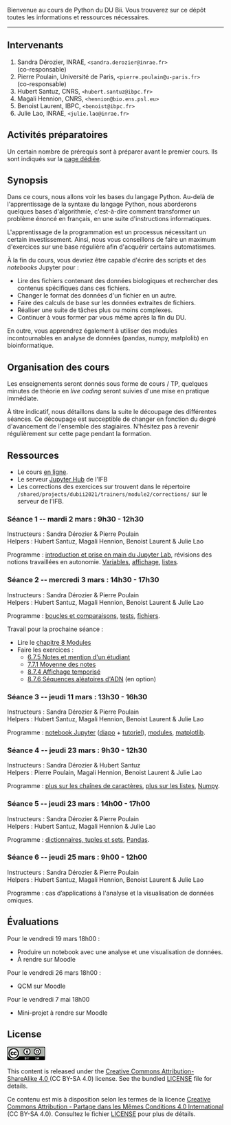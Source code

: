 Bienvenue au cours de Python du DU Bii. Vous trouverez sur ce dépôt toutes les informations et ressources nécessaires.

---
## Intervenants

1. Sandra Dérozier, INRAE, `<sandra.derozier@inrae.fr>`  
    (co-responsable)
2. Pierre Poulain, Université de Paris, `<pierre.poulain@u-paris.fr>`  
    (co-responsable)
3. Hubert Santuz, CNRS, `<hubert.santuz@ibpc.fr>`
4. Magali Hennion, CNRS, `<hennion@bio.ens.psl.eu>`
5. Benoist Laurent, IBPC, `<benoist@ibpc.fr>`
6. Julie Lao, INRAE, `<julie.lao@inrae.fr>` 


## Activités préparatoires

Un certain nombre de prérequis sont à préparer avant le premier cours. Ils sont indiqués sur la [page dédiée](https://du-bii.github.io/accueil/activites_preparatoires/).

## Synopsis

Dans ce cours, nous allons voir les bases du langage Python. Au-delà de l'apprentissage de la syntaxe du langage Python, nous aborderons quelques bases d'algorithmie, c'est-à-dire comment transformer un problème énoncé en français, en une suite d'instructions informatiques.

L'apprentissage de la programmation est un processus nécessitant un certain investissement. Ainsi, nous vous conseillons de faire un maximum d'exercices sur une base régulière afin d'acquérir certains automatismes. 

À la fin du cours, vous devriez être capable d'écrire des scripts et des *notebooks* Jupyter pour :

- Lire des fichiers contenant des données biologiques et rechercher des contenus spécifiques dans ces fichiers.
- Changer le format des données d'un fichier en un autre.
- Faire des calculs de base sur les données extraites de fichiers.
- Réaliser une suite de tâches plus ou moins complexes.
- Continuer à vous former par vous même après la fin du DU.

En outre, vous apprendrez également à utiliser des modules incontournables en analyse de données (pandas, numpy, matplolib) en bioinformatique.

## Organisation des cours

Les enseignements seront donnés sous forme de cours / TP, quelques minutes de théorie en *live coding* seront suivies d'une mise en pratique immédiate. 

À titre indicatif, nous détaillons dans la suite le découpage des différentes séances. Ce découpage est succeptible de changer en fonction du degré d'avancement de l'ensemble des stagiaires. N'hésitez pas à revenir régulièrement sur cette page pendant la formation.

## Ressources

- Le cours [en ligne](https://python.sdv.univ-paris-diderot.fr/).
- Le serveur [Jupyter Hub](https://jupyterhub.cluster.france-bioinformatique.fr/) de l'IFB
- Les corrections des exercices sur trouvent dans le répertoire `/shared/projects/dubii2021/trainers/module2/corrections/` sur le serveur de l'IFB.

### Séance 1 -- mardi 2 mars : 9h30 - 12h30

Instructeurs : Sandra Dérozier & Pierre Poulain  
Helpers : Hubert Santuz, Magali Hennion, Benoist Laurent & Julie Lao

Programme : [introduction et prise en main du Jupyter Lab](Python_seance1_introduction.pdf), révisions des notions travaillées en autonomie. 
[Variables](https://python.sdv.univ-paris-diderot.fr/02_variables/), 
[affichage](https://python.sdv.univ-paris-diderot.fr/03_affichage/), 
[listes](https://python.sdv.univ-paris-diderot.fr/04_listes/).

<!--


**Liens vers des articles intéressants**

* Lien vers une [interview de Guido van RossumURL](https://lemonde.fr/pixels/article/2018/07/25/je-n-imaginais-pas-que-python-connaitrait-un-tel-succes_5335917_4408996.html)
* Un article intéressant qui montre l'importance de la programmation en biologie et qui évoque Python bien sûr ! [Ten simple rules for biologists learning to programURL](https://journals.plos.org/ploscompbiol/article?id=10.1371/journal.pcbi.1005871)
-->

### Séance 2 -- mercredi 3 mars : 14h30 - 17h30

Instructeurs : Sandra Dérozier & Pierre Poulain  
Helpers : Hubert Santuz, Magali Hennion, Benoist Laurent & Julie Lao

Programme : 
[boucles et comparaisons](https://python.sdv.univ-paris-diderot.fr/05_boucles_comparaisons/), 
[tests](https://python.sdv.univ-paris-diderot.fr/06_tests/), 
[fichiers](https://python.sdv.univ-paris-diderot.fr/07_fichiers/).

Travail pour la prochaine séance :

- Lire le [chapitre 8 Modules](https://python.sdv.univ-paris-diderot.fr/08_modules/)
- Faire les exercices :
  - [6.7.5 Notes et mention d'un étudiant](https://python.sdv.univ-paris-diderot.fr/06_tests/#675-notes-et-mention-dun-etudiant)
  - [7.7.1 Moyenne des notes](https://python.sdv.univ-paris-diderot.fr/07_fichiers/#771-moyenne-des-notes)
  - [8.7.4 Affichage temporisé](https://python.sdv.univ-paris-diderot.fr/08_modules/#874-affichage-temporise)
  - [8.7.6 Séquences aléatoires d'ADN](https://python.sdv.univ-paris-diderot.fr/08_modules/#876-sequences-aleatoires-dadn) (en option)

<!--

**Un peu de travail pour la prochaine séance**

* lire le chapitre **[7. Fichiers](https://python.sdv.univ-paris-diderot.fr/07_fichiers/)**
* lire le chapitre **[8. Modules](https://python.sdv.univ-paris-diderot.fr/08_modules/)**
* faire les exercices sur les **boucles** ([5.4.10](https://python.sdv.univ-paris-diderot.fr/05_boucles_comparaisons/#5410-pyramide) et [5.4.11](https://python.sdv.univ-paris-diderot.fr/05_boucles_comparaisons/#5411-parcours-de-matrice))
* faire un exercice sur les **tests** ([6.7.9 méthode 1](https://python.sdv.univ-paris-diderot.fr/06_tests/#methode-1-peu-optimale-mais-assez-intuitive))
* faire les exercices sur les **fichiers** ([7.7.1](https://python.sdv.univ-paris-diderot.fr/07_fichiers/#771-moyenne-des-notes), [7.7.2](https://python.sdv.univ-paris-diderot.fr/07_fichiers/#772-admis-ou-recale) et [7.7.3](https://python.sdv.univ-paris-diderot.fr/07_fichiers/#773-spirale-exercice))

-->

### Séance 3 -- jeudi 11 mars : 13h30 - 16h30

Instructeurs : Sandra Dérozier & Pierre Poulain  
Helpers : Hubert Santuz, Magali Hennion, Benoist Laurent & Julie Lao

Programme :
[notebook Jupyter](https://python.sdv.univ-paris-diderot.fr/18_jupyter/) ([diapo](https://cupnet.net/intro-jupyter/slides/) + [tutoriel](https://cupnet.net/intro-jupyter/tuto_DUBII)), 
[modules](https://python.sdv.univ-paris-diderot.fr/08_modules/), 
[matplotlib](https://python.sdv.univ-paris-diderot.fr/17_modules_interet_bioinfo/#173-module-matplotlib).

<!--

**Un peu de travail pour la prochaine séance**

- Refaire le [TP sur Jupyter](https://cupnet.net/intro-jupyter-dubii/)
- [Exo 5.4.12](https://python.sdv.univ-paris-diderot.fr/05_boucles_comparaisons/#5412-parcours-de-demi-matrice-sans-la-diagonale-exercice) Parcours de demi-matrice sans la diagonale
- [Exo 6.7.9 (méthode 2)](https://python.sdv.univ-paris-diderot.fr/06_tests/#methode-2-plus-optimale-et-plus-rapide-mais-un-peu-plus-compliquee) Détermination des nombres premiers inférieurs à 100
- [Exo 8.7.9](https://python.sdv.univ-paris-diderot.fr/08_modules/#879-determination-du-nombre-pi-par-la-methode-monte-carlo-exercice) Détermination du nombre pi par la méthode Monte-Carlo ; si vous vous sentez capable, vous pouvez essayer de faire l'exercice dans un notebook jupyter et de faire un plot inspiré de la [page Wikipedia sur le Monte-Carlo](https://upload.wikimedia.org/wikipedia/commons/thumb/8/84/Pi_30K.gif/440px-Pi_30K.gif) : les points dans le cercle en rouge, les points or du cercle en bleu. Vous pouvez utiliser pour cela la fonction `plt.scatter(x, y)`. Cette fonction dessine un nuage de points dans un graphe, par exemple :

```
import matplotlib.pyplot as plt

x = [1, 3, 4, 4, 7, 8, 2, 5, 7, 2]
y = [8, 9, 1, 2, 9, 4, 2, 2, 2, 8]

plt.scatter(x,y)
plt.show() # inutile dans un notebook, obligatoire dans un script lancé dans un shell
```

- Lire les chapitres [10 Plus sur les chaînes de caractères](https://python.sdv.univ-paris-diderot.fr/10_plus_sur_les_chaines_de_caracteres/) et [11 Plus sur les listes](https://python.sdv.univ-paris-diderot.fr/11_plus_sur_les_listes/)
- Faire le [QCM d'entraînement](https://moodlesupd.script.univ-paris-diderot.fr/mod/quiz/view.php?id=225633)

### Exercices pour ne pas perdre la main pendant le confinement

#### Correction du Monte-Carlo pour la détermination du nombre pi

Le notebook corrigeant l'exo 8.7.9 est [ici pour le regarder](https://github.com/DU-Bii/module-2-Python/blob/master/data/pi_MC.ipynb), pour le télécharger c'est [ici](data/pi_MC.ipynb).

#### Exo du 3 avril 2020

Télécharger la séquence du [génome du SARS-COV2 au format fasta](https://www.ncbi.nlm.nih.gov/nuccore/MN908947.3?report=fasta). Dans le même répertoire, créer un script nommé `compo_sars_cov2.py` qui calcule la composition en ATGC de ce génome. Voici les différentes étapes proposées :
- Ouvrir le fichier en lecture avec `with` et récupérer la séquence dans une chaine de caractères `seq` ;
- Attention à ne pas récupérer la première ligne qui commence par le caractère `>` (tiens n'y avait-il pas une méthode pour ça dans le chapitre 10 ;-) ???) ;
- Attention à chaque ligne il vous faudra enlever le retour à la ligne (*hint* la méthode `.strip()` est votre amie, cf. chapitre 10 ;-) !) ;
- Une fois la séquence récupérée, faire une boucle sur tout le génome et calculer le nombre de ATGC ;
- Au final on souhaite la sortie suivante (où vous remplacerez les X par les vraies valeurs) :

```
La longueur du génome est XXXXX bases
nbA =  XXXX bases ; %age A = XX.XX %
nbT =  XXXX bases ; %age T = XX.XX %
nbG =  XXXX bases ; %age G = XX.XX %
nbC =  XXXX bases ; %age C = XX.XX %
```
- Ainsi qu'un graphe en batons avec matplotlib du pourcentage d'ATGC.

*Pour les warriors* : vous pouvez faire ça dans un notebook jupyter !

*Ajout du 22/04/2020* : voici une correction possible dans un [notebook jupyter](https://github.com/DU-Bii/module-2-Python/blob/master/data/compo_sars_cov2.ipynb), c'est [ici](data/compo_sars_cov2.ipynb) pour le télécharger.

#### Exo du 21 avril 2020

Sur la base de l'exercice précédent, on se propose de faire une représentation du génome du SARS-COV2 en [chaos game](https://en.wikipedia.org/wiki/Chaos_game). Cette méthode de représentation basée sur les fractales comme le [triangle de Sierpinski](https://fr.wikipedia.org/wiki/Triangle_de_Sierpi%C5%84ski) permet d'avoir une vision d'un génome en un coup d'oeil ([ici](http://www.cs.gettysburg.edu/~ilinkin/projects/bio/chaosgame/home.html) un exemple).

Voici l'algorithme du chaos game appliqué à une séquence d'ADN :

- Soit une séquence d’ADN seq de longueur suffisante (> 10000 pb)
- Soit un espace carré où les 4 sommets de ce carré représentent les 4 bases ATGC
- Au départ, on se place au milieu du carré
- On lit la séquence nucléotide par nucléotide
  - A chaque nucléotide lu, on se déplace au centre du segment entre la position actuelle et le sommet représentant le nucléotide actuellement lu

Un exemple est illustré ci-dessous sur le début d’une séquence d’ADN :

![](img/chaos_game.png)

Comme montré dans le schéma, on pourra arbitrairement décider que le C possède les coordonnées (0,0), G(1,0), A(0,1) et T (1,1). Pour tracer les points, vous pourrez utiliser la fonction `plt.scatter()` de matplotlib (cf. exo de calcul de Pi par Monte-Carlo).

Conseils : 

- Faites-vous la main sur une séquence très courte, puis une fois que ça fonctionne passez sur le génome du virus.
- Une pixelle représente un nucléotide, on utilise la même couleur pour toute les pixelles. Chaque pixelle doit être très petite : avec la fonction `plt.scatter()`, utilisez les arguments `s=1` (*size*) et `linewidth=0`.
- Si vous mettez une instruction `plt.scatter(x, y)` à chaque itération de la boucle principale, le code sera très long à tourner pour le génome du virus (> 10'). Stockez plutôt les coordonnées *x* et *y* de vos points dans des listes puis passez ces listes comme argument à la fonction `plt.scatter()` une fois la boucle principale terminée.

Bien sûr vous pouvez vous amuser à faire l'exercice dans un notebook Jupyter :wink:.

Pour vous convaincre de l'utilité du chaos game pour comparer des séquences génomiques, vous pouvez lancer votre code sur un autre coronavirus (par exemple [FJ882960.1](https://www.ncbi.nlm.nih.gov/nuccore/FJ882960.1?report=fasta)), puis sur un virus d'une autre famille comme le HIV (par exemple [D86068.1](https://www.ncbi.nlm.nih.gov/nuccore/D86068.1?report=fasta)). Vous verrez en un coup d'oeil l'emprunte de chaque séquence apparaître :-) ! Avec cette technique, il est possible de classer les espèces :-) !

Si vous souhaitez mettre plusieurs graphes sur une même figure, vous pouvez utiliser la fonction `subplots()` de matplotlib :

```
fig, axs = plt.subplots(2, 2, figsize=(10, 10))

# plot 1
axs[0, 0].scatter(...)
axs[0, 0].set_title(...)
axs[0, 0].axis("off")

# plot 2
axs[0, 1].scatter(...)
axs[0, 1].set_title(...)
axs[0, 1].axis("off")

# plot 3
axs[1, 0].scatter(...)
axs[1, 0].set_title(...)
axs[1, 0].axis("off")

# Pas de plot 4
#axs[1, 1].plot()
#axs[1, 1].set_title()
axs[1, 1].axis("off")
```

Si vous souhaitez aller un peu plus loin sur le chaos game, voici un [article](https://doi.org/10.1093/oxfordjournals.molbev.a026048) faisant le tour de la technique.

*Ajout du 25/05/2020* : voici une correction possible dans un [notebook jupyter](https://github.com/DU-Bii/module-2-Python/blob/master/data/chaos_game_sars_cov2.ipynb), c'est [ici](data/chaos_game_sars_cov2.ipynb) pour le télécharger.

-->

### Séance 4 -- jeudi 23 mars : 9h30 - 12h30

Instructeurs : Sandra Dérozier & Hubert Santuz  
Helpers : Pierre Poulain, Magali Hennion, Benoist Laurent & Julie Lao

Programme : 
[plus sur les chaînes de caractères](https://python.sdv.univ-paris-diderot.fr/10_plus_sur_les_chaines_de_caracteres/), 
[plus sur les listes](https://python.sdv.univ-paris-diderot.fr/11_plus_sur_les_listes/), 
[Numpy](https://python.sdv.univ-paris-diderot.fr/17_modules_interet_bioinfo/#171-module-numpy).

<!--

**Travail à faire de votre côté**

Pour cette séance nous vous proposons les tâches suivantes à réaliser de votre côté (à votre rythme) :

- Pour se remettre en jambe : relire le [chapitre 10 *Plus sur les chaînes de caractères*](https://python.sdv.univ-paris-diderot.fr/10_plus_sur_les_chaines_de_caracteres/).
- Faire le nouvel exercice [10.7.12 Compteur de gènes dans un fichier GenBank](https://python.sdv.univ-paris-diderot.fr/10_plus_sur_les_chaines_de_caracteres/#10712-compteur-de-genes-dans-un-fichier-genbank).
- Relire le [chapitre 11 *Plus sur les listes*](https://python.sdv.univ-paris-diderot.fr/11_plus_sur_les_listes/).
- Faire les exercices [11.6.1 Tri liste](https://python.sdv.univ-paris-diderot.fr/11_plus_sur_les_listes/#1161-tri-de-liste), [11.6.2 Séquence d'ADN aléatoire](https://python.sdv.univ-paris-diderot.fr/11_plus_sur_les_listes/#1162-sequence-dadn-aleatoire), [11.6.4 Doublons](https://python.sdv.univ-paris-diderot.fr/11_plus_sur_les_listes/#1164-doublons), [11.6.6 Nombre mystère](https://python.sdv.univ-paris-diderot.fr/11_plus_sur_les_listes/#1166-le-nombre-mystere).
- Lire le [chapitre 17.1 *NumPy*](https://python.sdv.univ-paris-diderot.fr/17_modules_interet_bioinfo/#171-module-numpy). Comme il y a pas mal de nouvelles notions, il peut être intéressant de le lire une première fois puis d'y revenir à tête reposée. Durant votre lecture, nous vous conseillons d'avoir un interpréteur ouvert pour pouvoir tester au fur et à mesure ce que vous lisez.
- Faire les exercices [17.6.2 Jour le plus chaud](https://python.sdv.univ-paris-diderot.fr/17_modules_interet_bioinfo/#1762-jour-le-plus-chaud) et [17.6.3 Calcul du centre de masse d'une membrane](https://python.sdv.univ-paris-diderot.fr/17_modules_interet_bioinfo/#1763-calcul-du-centre-de-masse-dune-membrane).

Afin de ne pas vous charger, chaque exercice n'est pas très long mais il est important de les réaliser avant que l'on aborde les deux séances suivantes. 

Pour vous aider dans ces tâches :

- Nous vous fournirons les solutions commentées des exercices un peu + tard dans la semaine (n'hésitez pas à nous solliciter si cela tarde).
- Nous vous proposerons (plusieurs si tout va bien) plage(s) de conférence sur Zoom afin que vous nous posiez toutes les questions que vous voulez.
- Bien sûr vous pourrez nous poser des questions sur Slack si vous êtes bloqués. Il peut être intéressant de le faire sur le canal promotion2020 afin que tout le monde puisse bénéficier de la réponse.

*Ajout du 03/06/2020* : Suite à notre visio du 2 juin 2020 et les différentes demandes qui ont été faites, voici quelques ressources supplémentaires :

- La correction de l'exercice 10.7.12 Compteur de gènes en [vidéo](https://youtu.be/TtRS7pR3ApE). Même si vous avez réussi l'exercice, cette vidéo peut être instructive pour tout le monde car elle montre la démarche d'élaboration du code. De plus, il s'agit d'un exercice typique de *parsing* auquel on est confronté en permanence en analyse de données.
- Une [page de blog](https://www.sharpsightlabs.com/blog/numpy-axes-explained/) donnant une explication claire (avec des schémas) de la notion d'`axis` en NumPy (inutile de lire la partie *NumPy concatenate*).
- La [vidéo](https://www.youtube.com/watch?v=UHAlagIQIV4) de notre visio du 2 juin 2020 sur *NumPy* si vous souhaitez y revenir.

-->

### Séance 5 -- jeudi 23 mars : 14h00 - 17h00

Instructeurs : Sandra Dérozier & Pierre Poulain  
Helpers : Hubert Santuz, Magali Hennion & Julie Lao

Programme : 
[dictionnaires, tuples et sets](https://python.sdv.univ-paris-diderot.fr/13_dictionnaires_tuples_sets/), 
[Pandas](https://python.sdv.univ-paris-diderot.fr/17_modules_interet_bioinfo/#174-module-pandas).

<!--
**Travail à faire de votre côté**

- Lire [chapitre 13 Dicos + Tuples](https://python.sdv.univ-paris-diderot.fr/13_dictionnaires_tuples_sets/) (sauter la partie sur les sets et les dictionnaires de compréhension, attention version en ligne légèrement différente du poly).
- Faire exos [13.6.1 Composition en AA](https://python.sdv.univ-paris-diderot.fr/13_dictionnaires_tuples_sets/#1361-composition-en-acides-amines), [13.6.2 compo en mots de 2 et 3 lettres](https://python.sdv.univ-paris-diderot.fr/13_dictionnaires_tuples_sets/#1362-mots-de-2-et-3-lettres-dans-une-sequence-dadn) et [13.6.3 composition mots de 2 lettres S. Cerevisiae](https://python.sdv.univ-paris-diderot.fr/13_dictionnaires_tuples_sets/#1363-mots-de-2-lettres-dans-la-sequence-du-chromosome-i-de-saccharomyces-cerevisiae) (vous pouvez faire ces exercices sans créer de fonction comme cela est demandé dans l'énoncé). Si vous n'avez pas le temps de faire les trois, faites au moin le premier.
- Lire [chapitre 17.4 Pandas](https://python.sdv.univ-paris-diderot.fr/17_modules_interet_bioinfo/#174-module-pandas).
- Faire exo [17.6.5 Analyse d'un jeu de données avec pandas](https://python.sdv.univ-paris-diderot.fr/17_modules_interet_bioinfo/#1765-analyse-dun-jeu-de-donnees-avec-pandas).

Les solutions des exercices seront mises en ligne le jeudi 4 juin 2020. 

Souvenez-vous par ailleurs que vous aurez un QCM noté à faire après la séance du vendredi 5 juin 2020.

*Ajout du 09/06/2020* :

- La [vidéo](https://www.youtube.com/watch?v=_YOTDfST7z0) de notre visio du 5 juin 2020 sur NumPy si vous souhaitez y revenir.
- Lien vers le [QCM](https://moodlesupd.script.univ-paris-diderot.fr/mod/quiz/view.php?id=247229) à faire avant le 18 juin 2020.

*Ajout du 10/06/2020* : 

- La [vidéo](https://youtu.be/IM7419iEpAA) de correction de l'exercice 13.6.3 comptage des mots de 2 lettres (avec des dictionnaires).
- La [vidéo](https://www.youtube.com/watch?v=m-4_K_GghuQ) de correction de l'exercice 17.6.5 Analyse d'un jeu de données avec pandas.

-->

### Séance 6 -- jeudi 25 mars : 9h00 - 12h00

Instructeurs : Sandra Dérozier & Pierre Poulain  
Helpers : Hubert Santuz, Magali Hennion, Benoist Laurent & Julie Lao

Programme : cas d’applications à l'analyse et la visualisation de données omiques.

<!--
**Ressources :**

- La [vidéo](https://www.youtube.com/watch?v=7EOLJHAndXE) de notre vision du 11 juin 2020.
- Des exemples d'utilisation de Python pour l'analyse de données omiques : <https://github.com/pierrepo/python-omics-use-cases>
- D'autres exemples d'utilisation de Python en bioinformatique : <https://github.com/sderozier/python-notebooks-use-cases>
- Un exemple de visualisation d'arbre phylogénétique : <https://github.com/sderozier/python-notebook-tree/> (**remarque :** ce *notebook* n'est pas accessible aux utilisateurs de PowerShell)

-->

## Évaluations

Pour le vendredi 19 mars 18h00 :

- Produire un notebook avec une analyse et une visualisation de données.
- À rendre sur Moodle

Pour le vendredi 26 mars 18h00 :

- QCM sur Moodle

Pour le vendredi 7 mai 18h00

- Mini-projet à rendre sur Moodle


<!--

## Mini projet

Le **notebook Jupyter** et les données pour le mini projet sont disponibles dans le dépôt GitHub suivant : <https://github.com/sderozier/python-mini-projet>.

La démarche à suivre pour récupérer les données du dépôt est décrite dans le fichier [README.md](https://github.com/sderozier/python-mini-projet/blob/master/README.md).

Voici l'emplacement du dépôt pour vos projets sous Moodle : <https://moodlesupd.script.univ-paris-diderot.fr/mod/assign/view.php?id=247826>.

-->

## License

![](img/CC-BY-SA.png)

This content is released under the [Creative Commons Attribution-ShareAlike 4.0 ](https://creativecommons.org/licenses/by-sa/4.0/deed.en) (CC BY-SA 4.0) license. See the bundled [LICENSE](LICENSE.txt) file for details.

Ce contenu est mis à disposition selon les termes de la licence [Creative Commons Attribution - Partage dans les Mêmes Conditions 4.0 International](https://creativecommons.org/licenses/by-sa/4.0/deed.fr) (CC BY-SA 4.0). Consultez le fichier [LICENSE](LICENSE.txt) pour plus de détails.
